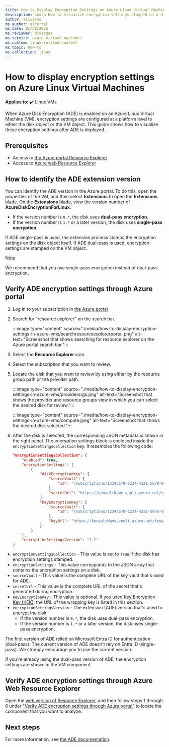 ```yaml
---
title: How to Display Encryption Settings on Azure Linux Virtual Machines
description: Learn how to visualize encryption settings stamped on a disk or VM after Azure Disk Encryption (ADE) is deployed.
author: elicorme
ms.author: elcorral
ms.date: 01/20/2025
ms.reviewer: divargas
ms.service: azure-virtual-machines
ms.custom: linux-related-content
ms.topic: how-to
ms.collection: linux
---
```


# How to display encryption settings on Azure Linux Virtual Machines

**Applies to:** :heavy_check_mark: Linux VMs

When Azure Disk Encryption (ADE) is enabled on an Azure Linux Virtual Machine (VM), encryption settings are configured at a platform level to either the disk object or the VM object. This guide shows how to visualize these encryption settings after ADE is deployed.

## Prerequisites

- Access to [the Azure portal Resource Explorer](https://portal.azure.com/?feature.customportal=false#view/HubsExtension/ArmExplorerBlade)
- Access to [Azure web Resource Explorer](https://resources.azure.com/)

## How to identify the ADE extension version

You can identify the ADE version in the Azure portal. To do this, open the properties of the VM, and then select **Extensions** to open the **Extensions** blade. On the **Extensions** blade, view the version number of **AzureDiskEncryptionForLinux**.

- If the version number is `0.*`, the disk uses **dual-pass encryption**.
- If the version number is `1.*` or a later version, the disk uses **single-pass encryption**.

If ADE single-pass is used, the extension process stamps the encryption settings on the disk object itself. If ADE dual-pass is used, encryption settings are stamped on the VM object.

> [!NOTE]
> We recommend that you use single-pass encryption instead of dual-pass encryption.

## <a id="portal"> </a> Verify ADE encryption settings through Azure portal

1. Log in to your subscription in [the Azure portal](https://portal.azure.com)
2. Search for "resource explorer" on the search bar.

    :::image type="content" source="./media/how-to-display-encryption-settings-in-azure-vms/searchresourceexplorerportal.png" alt-text="Screenshot that shows searching for resource explorer on the Azure portal search bar.":::

3. Select the **Resource Explorer** icon.
4. Select the subscription that you want to review.
5. Locate the disk that you want to review by using either by the resource group path or the provider path.

    :::image type="content" source="./media/how-to-display-encryption-settings-in-azure-vms/providersrgs.png" alt-text="Screenshot that shows the provider and resource groups view in which you can select the desired disk for review.":::

    :::image type="content" source="./media/how-to-display-encryption-settings-in-azure-vms/compute.jpeg" alt-text="Screenshot that shows the desired disk selected.":::

6. After the disk is selected, the corresponding JSON metadata is shown in the right panel. The encryption settings block is enclosed inside the `encryptionSettingsCollection` key. It resembles the following code:

    ```json
    "encryptionSettingsCollection": {
        "enabled": true,
        "encryptionSettings": [
            {
                "diskEncryptionKey": {
                    "sourceVault": {
                        "id": "/subscriptions/12345678-1234-4321-5678-987654321987/resourceGroups/RGName/providers/Microsoft.KeyVault/vaults/KeyvaultName"
                    },
                    "secretUrl": "https://kevaultName.vault.azure.net/secrets/12345678-1234-4321-5678-987654321987/12345678998765432112345678998765"
                },
                "keyEncryptionKey": {
                    "sourceVault": {
                        "id": "/subscriptions/12345678-1234-4321-5678-987654321987/resourceGroups/RGName/providers/Microsoft.KeyVault/vaults/KeyvaultName"
                    },
                    "keyUrl": "https://kevaultName.vault.azure.net/keys/kek/"
                }
            }
        ],
        "encryptionSettingsVersion": "1.1"
    }
    ```

- `encryptionSettingsCollection` - This value is set to `True` if the disk has encryption settings stamped.
- `encryptionSettings` - This value corresponds to the JSON array that contains the encryption settings on a disk.
- `sourceVault` - This value is the complete URL of the key vault that's used for ADE.
- `secretUrl` - This value is the complete URL of the secret that's generated during encryption.
- `keyEncryptionKey` - This value is optional. If you used [Key Encryption Key (KEK)](/azure/virtual-machines/linux/disk-encryption-overview#terminology), the URL of the wrapping key is listed in this section.
- `encryptionSettingsVersion` - The extension (ADE) version that's used to encrypt the disk.
  - If the version number is `0.*`, the disk uses dual-pass encryption.
  - If the version number is `1.*` or a later version, the disk uses single-pass encryption.

The first version of ADE relied on Microsoft Entra ID for authentication (dual-pass). The current version of ADE doesn't rely on Entra ID (single-pass). We strongly encourage you to use the current version.

If you're already using the dual-pass version of ADE, the encryption settings are shown in the VM component.

## Verify ADE encryption settings through Azure Web Resource Explorer

Open the [web version of Resource Explorer](https://resources.azure.com), and then follow steps 1 through 6 under ["Verify ADE encryption settings through Azure portal"](#portal) to locate the component that you want to analyze.

## Next steps

For more information, see [the ADE documentation](/azure/virtual-machines/linux/disk-encryption-overview).
